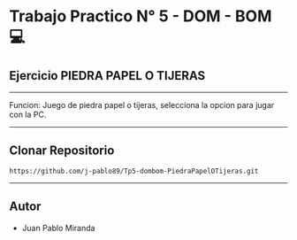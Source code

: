# Trabajo Practico N° 5 - DOM - BOM 💻
## Ejercicio PIEDRA PAPEL O TIJERAS
___

Funcion: Juego de piedra papel o tijeras, selecciona la opcion para jugar con la PC.



___
## Clonar Repositorio

```
https://github.com/j-pablo89/Tp5-dombom-PiedraPapelOTijeras.git
```
___

## Autor
- Juan Pablo Miranda
